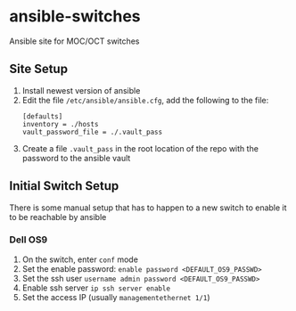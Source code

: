 # ansible-switches
Ansible site for MOC/OCT switches

## Site Setup

1. Install newest version of ansible
1. Edit the file `/etc/ansible/ansible.cfg`, add the following to the file:
    ```
    [defaults]
    inventory = ./hosts
    vault_password_file = ./.vault_pass
    ```
1. Create a file `.vault_pass` in the root location of the repo with the password to the ansible vault

## Initial Switch Setup

There is some manual setup that has to happen to a new switch to enable it to be reachable by ansible

### Dell OS9

1. On the switch, enter `conf` mode
1. Set the enable password: `enable password <DEFAULT_OS9_PASSWD>`
1. Set the ssh user `username admin password <DEFAULT_OS9_PASSWD>`
1. Enable ssh server `ip ssh server enable`
1. Set the access IP (usually `managementethernet 1/1`)
